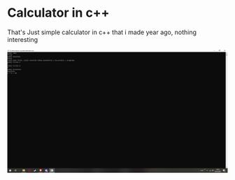 # Calculator in c++
That's Just simple calculator in c++ that i made year ago, nothing interesting

![tu miało być zdjęcie :)](https://github.com/lexsuspl/simplecalculator/blob/main/image.png)
